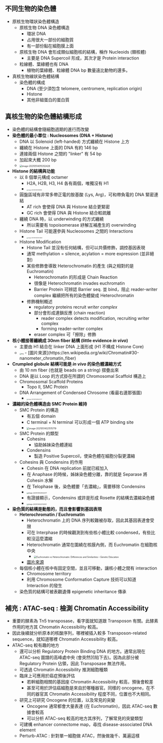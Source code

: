 ## 不同生物的染色體

- 原核生物環狀染色體構造
  - 原核生物 DNA 染色體構造
    - 環狀 DNA
    - 占用很大一部份的細胞質
    - 有一部份黏在細胞膜上面
  - 原核生物 DNA 會形成類似細胞核的結構，稱作 Nucleoids (類核體)
    - 主要是 DNA Supercoil 形成，其次才是 Protein interaction
  - 粒線體、葉綠體也有 DNA
    - 植物的葉綠體、粒線體 DNA bp 數量遠比動物的還多。
- 真核生物線狀染色體結構
  - 染色體的構成
    - DNA (至少須包含 telomere, centromere, replication origin)
    - Histone
    - 其他非組蛋白的蛋白質



## 真核生物的染色體結構形成

- 染色體的結構會隨細胞週期的進行而改變
- **染色體的最小單位 : Nucleosomes (DNA + Histone)**
  - DNA 以 Solenoid (left-handed) 方式纏繞在 Histone 上方
  - 纏繞在 Histone 上面的 DNA 有約 146 bp
  - 連接兩個 Histone 之間的 "linker" 有 54 bp
  - 加起來大概 200 bp
  - <img src="images/image-20210514015352428.png" alt="image-20210514015352428" style="zoom:50%;" />
- **Histone 的結構與功能**
  - 以 8 個單元構成 octamer
    - H2A, H2B, H3, H4 各有兩個，唯獨沒有 H1
    - <img src="images/image-20210514015748062.png" alt="image-20210514015748062" style="zoom:25%;" />
  - 圓盤區域有非常多帶正電的胺基酸 (Lys, Arg)，可和帶負電的 DNA 緊密連結
    - AT rich 會使得 DNA 與 Histone 結合更緊密
    - GC rich 會使得 DNA 與 Histone 結合較疏離
  - 纏繞 DNA 時，以 underwinding 的方式纏繞
    - 所以需要有 topoisomerase 紓解互補產生的 overwinding
  - Histone Tail 可能還參與 Nucleosomes 之間的 Interactions
    - <img src="images/image-20210514020504504.png" alt="image-20210514020504504" style="zoom:25%;" />
  - Histone Modification
    - Histone Tail 並沒有任何結構，但可以共價修飾，調控基因表現
    - 通常 methylation = silence, acylation = more expression (並非絕對)
    - 某些修飾會導致 Heterochromatin 的產生 (與之相對的是 Euchromatin)
      - Heterochromatin 的形成是 Chain Reaction
      - 很像是 Heterochromatin invades euchromatin
      - Barrier Protein 可辨認 Barrier seq. 並 bind，阻止 reader-writer complex 繼續把所有的染色體變成 Heterochromatin
    - 修飾機制概述
      - regulatory proteins recruit *writer complex*
      - 部分會形成連鎖反應 (chain reaction)
        - reader complex detects modification, recruiting writer complex
        - forming reader-writer complex
      - eraser complex 可「擦除」修飾
- **核小體接著纏繞成 30nm fiber 結構 (little evidence *in vivo*)**
  - 主要由 H1 結合在 linker DNA 上面形成 (H1 不構成 Histone Core)
  - <img src="images/455px-Basic_units_of_chromatin_structure.svg.png" alt="img" style="zoom: 33%;" />
    - [圖片來源](https://en.wikipedia.org/wiki/Chromatin#30-nanometer_chromatin_fiber)
- **Crumpled globule 結構可能是 *in vivo* 的染色體濃縮方式**
  - 由 10 nm fiber (也就是 beads on a string) 摺疊出來
  - DNA 是以 Loop 的方式掛在所謂的 Chromosomal Scaffold 構造上
  - Chromosomal Scaffold Proteins
    - Topo II, SMC Protein
  - DNA Arrangement of Condensed Chrosome (看最右邊那張圖)
    - <img src="images/image-20210515005547077.png" alt="image-20210515005547077" style="zoom:25%;" />
- **濃縮的染色體構造由 SMC Protein 維持**
  - SMC Protein 的構造
    - 有五個 domain
    - C terminal + N terminal 可以形成一個 ATP binding site
    - <img src="images/image-20210514021515719.png" alt="image-20210514021515719" style="zoom:50%;" />
  - SMC Protein 的類型
    - Cohesins
      - 協助姊妹染色體連結
    - Condensins
      - 製造 Positive Supercoil，使染色體在細胞分裂更濃縮
  - Cohesins 與 Condensins 的作用
    - Cohesin 在 DNA replication 前就已經加入
    - 在 Anaphase 的時候，姊妹染色體分離，靠的就是 Separase 將 Cohesin 水解
    - 在 Telophase 後，染色體要「去濃縮」，需要移除 Condensins
    - <img src="images/image-20210514021842477.png" alt="image-20210514021842477" style="zoom: 33%;" />
    - 有證據顯示，Condensins 或許是形成 Rosette 的結構去濃縮染色體
    - <img src="images/image-20210514022132501.png" alt="image-20210514022132501" style="zoom:33%;" />
- **染色質的結構是動態的，而且會影響到基因表現**
  - **Heterochromatin / Euchromatin**
    - Heterochromatin 上的 DNA 序列較難被存取，因此其基因表達會受限
    - 可在 Interphase 的時候觀測到有些核小體比較 condensed，有些比較沒這麼濃縮
    - Heterochromatin 通常在圍繞在核膜內側，而 Euchromatin 在細胞核中央
      - <img src="images/Euchromatin-vs-heterochromatin-.001.jpeg" alt="Euchromatin vs Heterochromatin: Differences and Similarities – Genetic  Education" style="zoom: 50%;" />
    - [圖片來源](https://geneticeducation.co.in/euchromatin-vs-heterochromatin-differences-and-similarities/)
  - 每個核小體在核中有固定空間，並且可移動，讓核小體之間有 interaction
    - Chromosome territory
    - 利用 Chromosome Conformation Capture 技術可以知道 Interaction 的發生
  - 染色質的結構可被表觀遺傳 epigenetic inheritance 傳承



## 補充 : ATAC-seq : 檢測 Chromatin Accessibility

- 重要的酵素為 Tn5 transposase，看字面就知道跟 Transposon 有關。此酵素作用的地方其 Chromatin Accessibility 較高。
- 因此後續就分析原本的核酸序列，哪裡被插入較多 Transposon-related sequence，就知道哪裡 Chromatin Accessibility 較高。
- ATAC-seq 較有趣的地方
  - 還可以分析 Regulatory Protein Binding DNA 的地方。通常出現在 ATAC-seq 圖譜的高峰處中央 (會突然凹陷下去)。因為此部分被 Regulatory Protein 佔領，因此 Transposase 無法作用。
  - 可透過 Chromatin Accessibility 推測細胞種類
  - 臨床上可應用於癌症預後評估
    - 若幹細胞相關的基因座 Chromatin Accessibility 較高，預後會較差
    - 甚至可用於評估癌細胞是來自於哪種器官。同樣的 oncogene，在不同的器官其 Chromatin Accessibility 程度不同，位置也不大相同。
  - 研究上可研究 Oncogene 的位置，以及常見的突變
    - Oncogene 通常都會大量表達 (在 Euchromatin)，因此 ATAC-seq 數據會較高
    - 可以分析 ATAC-seq 較高的地方其序列，了解常見的突變類型
  - 可建構 enhancer connectome map，尋找 disease-associated DNA element
  - Perturb-ATAC : 針對單一細胞做 ATAC，然後做幾千、萬遍這樣
